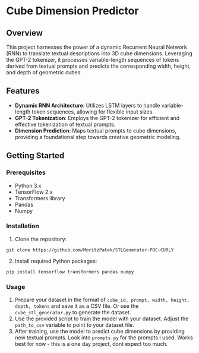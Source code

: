 # Cube Dimension Predictor

## Overview
This project harnesses the power of a dynamic Recurrent Neural Network (RNN) to translate textual descriptions into 3D cube dimensions. Leveraging the GPT-2 tokenizer, it processes variable-length sequences of tokens derived from textual prompts and predicts the corresponding width, height, and depth of geometric cubes.

## Features
- **Dynamic RNN Architecture**: Utilizes LSTM layers to handle variable-length token sequences, allowing for flexible input sizes.
- **GPT-2 Tokenization**: Employs the GPT-2 tokenizer for efficient and effective tokenization of textual prompts.
- **Dimension Prediction**: Maps textual prompts to cube dimensions, providing a foundational step towards creative geometric modeling.

## Getting Started

### Prerequisites
- Python 3.x
- TensorFlow 2.x
- Transformers library
- Pandas
- Numpy

### Installation
1. Clone the repository:

```
git clone https://github.com/MoritzPatek/STLGenerator-POC-CURLY
```

2. Install required Python packages:

```
pip install tensorflow transformers pandas numpy
```

### Usage
1. Prepare your dataset in the format of `cube_id, prompt, width, height, depth, tokens` and save it as a CSV file. Or use the `cube_stl_generator.py` to generate the dataset.
2. Use the provided script to train the model with your dataset. Adjust the `path_to_csv` variable to point to your dataset file.
3. After training, use the model to predict cube dimensions by providing new textual prompts. Look into `prompts.py` for the prompts I used. Works best for now - this is a one day project, dont expect too much.
